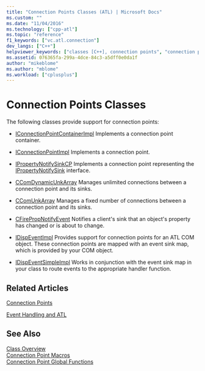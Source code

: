 ```yaml
---
title: "Connection Points Classes (ATL) | Microsoft Docs"
ms.custom: ""
ms.date: "11/04/2016"
ms.technology: ["cpp-atl"]
ms.topic: "reference"
f1_keywords: ["vc.atl.connection"]
dev_langs: ["C++"]
helpviewer_keywords: ["classes [C++], connection points", "connection points classes"]
ms.assetid: 076365fa-299a-4dce-84c3-a5dff0e0da1f
author: "mikeblome"
ms.author: "mblome"
ms.workload: ["cplusplus"]
---
```

# Connection Points Classes
The following classes provide support for connection points:  
  
-   [IConnectionPointContainerImpl](../atl/reference/iconnectionpointcontainerimpl-class.md) Implements a connection point container.  
  
-   [IConnectionPointImpl](../atl/reference/iconnectionpointimpl-class.md) Implements a connection point.  
  
-   [IPropertyNotifySinkCP](../atl/reference/ipropertynotifysinkcp-class.md) Implements a connection point representing the [IPropertyNotifySink](http://msdn.microsoft.com/library/windows/desktop/ms692638) interface.  
  
-   [CComDynamicUnkArray](../atl/reference/ccomdynamicunkarray-class.md) Manages unlimited connections between a connection point and its sinks.  
  
-   [CComUnkArray](../atl/reference/ccomunkarray-class.md) Manages a fixed number of connections between a connection point and its sinks.  
  
-   [CFirePropNotifyEvent](../atl/reference/cfirepropnotifyevent-class.md) Notifies a client's sink that an object's property has changed or is about to change.  
  
-   [IDispEventImpl](../atl/reference/idispeventimpl-class.md) Provides support for connection points for an ATL COM object. These connection points are mapped with an event sink map, which is provided by your COM object.  
  
-   [IDispEventSimpleImpl](../atl/reference/idispeventsimpleimpl-class.md) Works in conjunction with the event sink map in your class to route events to the appropriate handler function.  
  
## Related Articles  
 [Connection Points](../atl/atl-connection-points.md)  
  
 [Event Handling and ATL](../atl/event-handling-and-atl.md)  
  
## See Also  
 [Class Overview](../atl/atl-class-overview.md)   
 [Connection Point Macros](../atl/reference/connection-point-macros.md)   
 [Connection Point Global Functions](../atl/reference/connection-point-global-functions.md)

